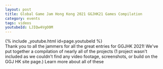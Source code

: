 ```yaml
---
layout: post
title: Global Game Jam Hong Kong 2021 GGJHK21 Games Compilation
category: events
tags: videos
youtubeId: LJIQw4VgO0M
---
```


{% include _youtube.html id=page.youtubeId %}
<br />
Thank you to all the jammers for all the great entries for GGJHK 2021! We've put together a compilation of nearly all of the projects (1 project wasn't included as we couldn't find any video footage, screenshots, or build on the GGJ HK site page.) Learn more about all of these
